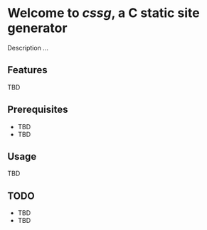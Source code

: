 
# Welcome to *cssg*, a C static site generator

Description ...

## Features

TBD

## Prerequisites

- TBD
- TBD

## Usage

TBD

## TODO

- TBD
- TBD
